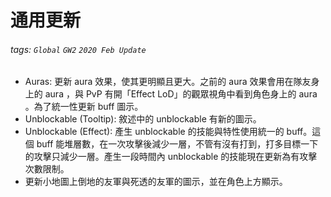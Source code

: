 # 通用更新

###### tags: `Global` `GW2` `2020 Feb Update`

* Auras: 更新 aura 效果，使其更明顯且更大。之前的 aura 效果會用在隊友身上的 aura ，與 PvP 有開「Effect LoD」的觀眾視角中看到角色身上的 aura 。為了統一性更新 buff 圖示。
* Unblockable (Tooltip): 敘述中的 unblockable 有新的圖示。
* Unblockable (Effect): 產生 unblockable 的技能與特性使用統一的 buff。這個 buff 能堆層數，在一次攻擊後減少一層，不管有沒有打到，打多目標一下的攻擊只減少一層。產生一段時間內 unblockable 的技能現在更新為有攻擊次數限制。
* 更新小地圖上倒地的友軍與死透的友軍的圖示，並在角色上方顯示。

